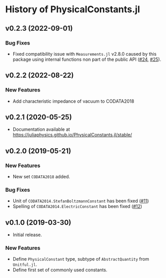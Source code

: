 # History of PhysicalConstants.jl

## v0.2.3 (2022-09-01)

### Bug Fixes

* Fixed compatibility issue with `Measurements.jl` v2.8.0 caused by this package
  using internal functions non part of the public API
  ([#24](https://github.com/JuliaPhysics/PhysicalConstants.jl/issues/24),
  [#25](https://github.com/JuliaPhysics/PhysicalConstants.jl/pull/25)).

## v0.2.2 (2022-08-22)

### New Features

* Add characteristic impedance of vacuum to CODATA2018

## v0.2.1 (2020-05-25)

* Documentation available at
  https://juliaphysics.github.io/PhysicalConstants.jl/stable/

## v0.2.0 (2019-05-21)

### New Features

* New set `CODATA2018` added.

### Bug Fixes

* Unit of `CODATA2014.StefanBoltzmannConstant` has been fixed
  ([#11](https://github.com/JuliaPhysics/PhysicalConstants.jl/pull/11))
* Spelling of `CODATA2014.ElectricConstant` has been fixed
  ([#12](https://github.com/JuliaPhysics/PhysicalConstants.jl/pull/12))

## v0.1.0 (2019-03-30)

* Initial release.

### New Features

* Define `PhysicalConstant` type, subtype of `AbstractQuantity` from
  `Unitful.jl`.
* Define first set of commonly used constants.

